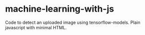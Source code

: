 # machine-learning-with-js

Code to detect an uploaded image using tensorflow-models. Plain javascript with minimal HTML.
